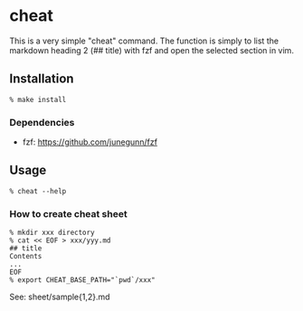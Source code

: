# cheat
This is a very simple "cheat" command. 
The function is simply to list the markdown heading 2 (## title) with fzf and open the selected section in vim.



## Installation
```
% make install
```


### Dependencies
- fzf: https://github.com/junegunn/fzf



## Usage
```
% cheat --help
```


### How to create cheat sheet
```
% mkdir xxx directory
% cat << EOF > xxx/yyy.md
## title
Contents
...
EOF
% export CHEAT_BASE_PATH="`pwd`/xxx"
```

See: sheet/sample{1,2}.md

